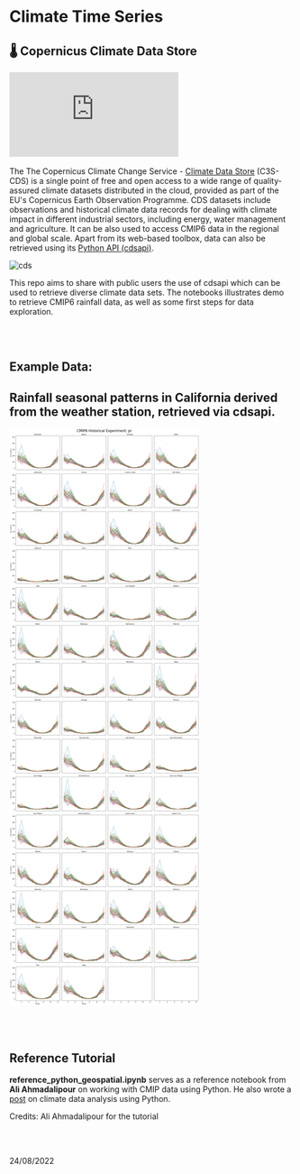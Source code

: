 # Climate Time Series

## 🌡️ **Copernicus Climate Data Store**

![](https://nordicesmhub.github.io/climate-data-tutorial/02-cds/index.html)

The The Copernicus Climate Change Service - [Climate Data Store](https://cds.climate.copernicus.eu/#!/home) (C3S-CDS) is a single point of free and open access to a wide range of quality-assured climate datasets distributed in the cloud, provided as part of the EU's Copernicus Earth Observation Programme. CDS datasets include observations and historical climate data records for dealing with climate impact in different industrial sectors, including energy, water management and agriculture. It can be also used to access CMIP6 data in the regional and global scale. Apart from its web-based toolbox, data can also be retrieved using its [Python API (cdsapi)](https://pypi.org/project/cdsapi/).

![cds](https://climate.copernicus.eu/sites/default/files/2018-05/CDS-concept.png)

This repo aims to share with public users the use of cdsapi which can be used to retrieve diverse climate data sets. The notebooks illustrates demo to retrieve CMIP6 rainfall data, as well as some first steps for data exploration.

<br>
<br>

## Example Data:
## Rainfall seasonal patterns in California derived from the weather station, retrieved via cdsapi.

![](https://github.com/pinkychow1010/Downloading-CMIP-Data-using-Python/blob/main/data-exploration/cmip_hist.png)

<br>
<br>

## Reference Tutorial

**reference_python_geospatial.ipynb** serves as a reference notebook from **Ali Ahmadalipour** on working with CMIP data using Python. He also wrote a [post](https://www.linkedin.com/pulse/python-climate-data-analysis-tutorial-code-ali-ahmadalipour/) on climate data analysis using Python.


Credits: Ali Ahmadalipour for the tutorial

<br>
<br>


24/08/2022
